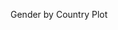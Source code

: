 <!--
.. title: Gender by Country
.. slug: gender-by-country
.. date: 2015-06-09 16:25:55 UTC+05:30
.. tags:
.. category:
.. link:
.. description:
.. type: text
.. template: gender_by_country.tmpl
-->

Gender by Country Plot
